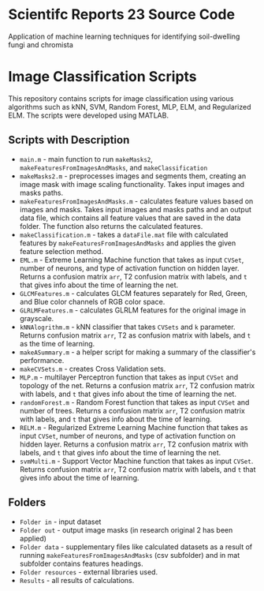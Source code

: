 # Scientifc Reports 23 Source Code
 Application of machine learning techniques for identifying soil-dwelling fungi and chromista

# Image Classification Scripts

This repository contains scripts for image classification using various algorithms such as kNN, SVM, Random Forest, MLP, ELM, and Regularized ELM. The scripts were developed using MATLAB.

## Scripts with Description

- `main.m` - main function to run `makeMasks2`, `makeFeaturesFromImagesAndMasks`, and `makeClassification`
- `makeMasks2.m` - preprocesses images and segments them, creating an image mask with image scaling functionality. Takes input images and masks paths.
- `makeFeaturesFromImagesAndMasks.m` - calculates feature values based on images and masks. Takes input images and masks paths and an output data file, which contains all feature values that are saved in the data folder. The function also returns the calculated features.
- `makeClassification.m` - takes a `dataFile.mat` file with calculated features by `makeFeaturesFromImagesAndMasks` and applies the given feature selection method.
- `EML.m` - Extreme Learning Machine function that takes as input `CVSet`, number of neurons, and type of activation function on hidden layer. Returns a confusion matrix `arr`, T2 confusion matrix with labels, and `t` that gives info about the time of learning the net.
- `GLCMFeatures.m` - calculates GLCM features separately for Red, Green, and Blue color channels of RGB color space.
- `GLRLMFeatures.m` - calculates GLRLM features for the original image in grayscale.
- `kNNAlogrithm.m` - kNN classifier that takes `CVSets` and `k` parameter. Returns confusion matrix `arr`, T2 as confusion matrix with labels, and `t` as the time of learning.
- `makeASummary.m` - a helper script for making a summary of the classifier's performance.
- `makeCVSets.m` - creates Cross Validation sets.
- `MLP.m` - multilayer Perceptron function that takes as input `CVSet` and topology of the net. Returns a confusion matrix `arr`, T2 confusion matrix with labels, and `t` that gives info about the time of learning the net.
- `randomForest.m` - Random Forest function that takes as input `CVSet` and number of trees. Returns a confusion matrix `arr`, T2 confusion matrix with labels, and `t` that gives info about the time of learning.
- `RELM.m` - Regularized Extreme Learning Machine function that takes as input `CVSet`, number of neurons, and type of activation function on hidden layer. Returns a confusion matrix `arr`, T2 confusion matrix with labels, and `t` that gives info about the time of learning the net.
- `svmMulti.m` - Support Vector Machine function that takes as input `CVSet`. Returns confusion matrix `arr`, T2 confusion matrix with labels, and `t` that gives info about the time of learning.

## Folders
- `Folder in` - input dataset
- `Folder out` - output image masks (in research original 2 has been applied)
- `Folder data` - supplementary files like calculated datasets as a result of running `makeFeaturesFromImagesAndMasks` (csv subfolder) and in mat subfolder contains features headings.
- `Folder resources` - external libraries used.
- `Results` - all results of calculations.

